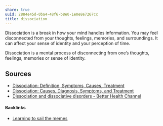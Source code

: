 ```yaml
---
share: true
uuid: 2884e45d-0ba4-48f6-b8e0-1e0e8e7267cc
title: dissociation
---
```

Dissociation is a break in how your mind handles information. You may feel disconnected from your thoughts, feelings, memories, and surroundings. It can affect your sense of identity and your perception of time.

Dissociation is a mental process of disconnecting from one’s thoughts, feelings, memories or sense of identity.

## Sources

* [Dissociation: Definition, Symptoms, Causes, Treatment](https://www.verywellmind.com/dissociation-2797292)
* [Dissociation: Causes, Diagnosis, Symptoms, and Treatment](https://www.webmd.com/mental-health/dissociation-overview)
* [Dissociation and dissociative disorders - Better Health Channel](https://www.betterhealth.vic.gov.au/health/conditionsandtreatments/dissociation-and-dissociative-disorders)


#### Backlinks

* [Learning to sail the memes](/e3ed979d-7207-4dfa-806c-03aab973a4c9)